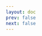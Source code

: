```yaml
---
layout: doc
prev: false
next: false
---
```


<CustomItemBox :item="{
  name: '开发者的祝福：寡妇速通',
  icon: '/wiki/item/envelope.png',
  type: '特殊',
  description: '',
  params: {
    stack: 1,
    durability: -1 
  },
  obtain: {
    found: [],
    npc: [],
    shop: [],
    gardening: []
  }
}" />
